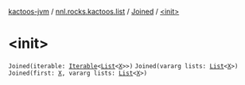 [kactoos-jvm](../../index.md) / [nnl.rocks.kactoos.list](../index.md) / [Joined](index.md) / [&lt;init&gt;](./-init-.md)

# &lt;init&gt;

`Joined(iterable: `[`Iterable`](https://kotlinlang.org/api/latest/jvm/stdlib/kotlin.collections/-iterable/index.html)`<`[`List`](https://kotlinlang.org/api/latest/jvm/stdlib/kotlin.collections/-list/index.html)`<`[`X`](index.md#X)`>>)`
`Joined(vararg lists: `[`List`](https://kotlinlang.org/api/latest/jvm/stdlib/kotlin.collections/-list/index.html)`<`[`X`](index.md#X)`>)`
`Joined(first: `[`X`](index.md#X)`, vararg lists: `[`List`](https://kotlinlang.org/api/latest/jvm/stdlib/kotlin.collections/-list/index.html)`<`[`X`](index.md#X)`>)`